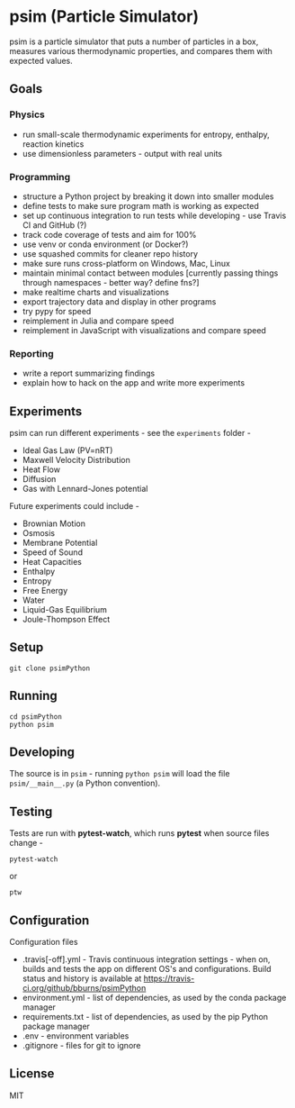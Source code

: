 # psim (Particle Simulator)

psim is a particle simulator that puts a number of particles in a box, measures various thermodynamic properties, and compares them with expected values. 


## Goals

### Physics

- run small-scale thermodynamic experiments for entropy, enthalpy, reaction kinetics
- use dimensionless parameters - output with real units
 
### Programming

- structure a Python project by breaking it down into smaller modules
- define tests to make sure program math is working as expected
- set up continuous integration to run tests while developing - use Travis CI and GitHub (?)
- track code coverage of tests and aim for 100%
- use venv or conda environment (or Docker?)
- use squashed commits for cleaner repo history
- make sure runs cross-platform on Windows, Mac, Linux
- maintain minimal contact between modules [currently passing things through namespaces - better way? define fns?]
- make realtime charts and visualizations
- export trajectory data and display in other programs
- try pypy for speed
- reimplement in Julia and compare speed
- reimplement in JavaScript with visualizations and compare speed

### Reporting

- write a report summarizing findings
- explain how to hack on the app and write more experiments


## Experiments

psim can run different experiments - see the `experiments` folder - 

- Ideal Gas Law (PV=nRT)
- Maxwell Velocity Distribution
- Heat Flow
- Diffusion
- Gas with Lennard-Jones potential

Future experiments could include -

- Brownian Motion
- Osmosis
- Membrane Potential
- Speed of Sound
- Heat Capacities
- Enthalpy
- Entropy
- Free Energy
- Water
- Liquid-Gas Equilibrium
- Joule-Thompson Effect


## Setup

    git clone psimPython


## Running

    cd psimPython
    python psim


## Developing

The source is in `psim` - running `python psim` will load the file `psim/__main__.py` (a Python convention).


## Testing

Tests are run with **pytest-watch**, which runs **pytest** when source files change - 

    pytest-watch

or

    ptw


## Configuration

Configuration files

- .travis[-off].yml - Travis continuous integration settings - when on, builds and tests the app on different OS's and configurations. Build status and history is available at https://travis-ci.org/github/bburns/psimPython
- environment.yml - list of dependencies, as used by the conda package manager
- requirements.txt - list of dependencies, as used by the pip Python package manager
- .env - environment variables
- .gitignore - files for git to ignore


## License

MIT
